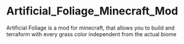 # Artificial_Foliage_Minecraft_Mod
Artificial Foliage is a mod for minecraft, that allows you to build and terraform with every grass color independent from the actual biome
